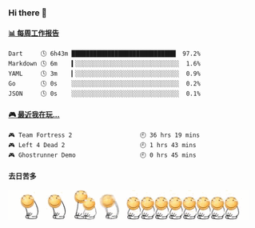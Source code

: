 ### Hi there 👋  

 <!-- waka-box start -->
#### <a href="https://gist.github.com/51d75cccce903a25b1f8cd7ca9d3a329" target="_blank">📊 每周工作报告</a>
```text
Dart     🕓 6h43m █████████████████████████████▏ 97.2%
Markdown 🕓 6m    ▍░░░░░░░░░░░░░░░░░░░░░░░░░░░░░  1.6%
YAML     🕓 3m    ▎░░░░░░░░░░░░░░░░░░░░░░░░░░░░░  0.9%
Go       🕓 0s    ░░░░░░░░░░░░░░░░░░░░░░░░░░░░░░  0.2%
JSON     🕓 0s    ░░░░░░░░░░░░░░░░░░░░░░░░░░░░░░  0.1%
```
<!-- Powered by https://github.com/journey-ad/waka-box-go . -->
<!-- waka-box end -->


 <!-- steam-box start -->
#### <a href="https://gist.github.com/3b0d2519577a02ab95e5d0d7ca4fa814" target="_blank">🎮 最近我在玩…</a>
```text
🎮 Team Fortress 2                   🕘 36 hrs 19 mins
🎮 Left 4 Dead 2                     🕘 1 hrs 43 mins
🎮 Ghostrunner Demo                  🕘 0 hrs 45 mins
```
<!-- Powered by https://github.com/YouEclipse/steam-box . -->
<!-- steam-box end -->

#### 去日苦多
![](990672b3e82963502a597c34e55546b5.gif)


<!--
**oneto1/oneto1** is a ✨ _special_ ✨ repository because its `README.md` (this file) appears on your GitHub profile.

Here are some ideas to get you started:

- 🔭 I’m currently working on ...
- 🌱 I’m currently learning ...
- 👯 I’m looking to collaborate on ...
- 🤔 I’m looking for help with ...
- 💬 Ask me about ...
- 📫 How to reach me: ...
- 😄 Pronouns: ...
- ⚡ Fun fact: ...
-->

